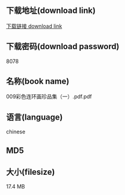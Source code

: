 ## 下载地址(download link)
[下载链接 download link](https://voluble-croquembouche-d321dc.netlify.app/?s=009%E5%BD%A9%E8%89%B2%E8%BF%9E%E7%8E%AF%E7%94%BB%E7%8F%8D%E5%93%81%E9%9B%86%EF%BC%88%E4%B8%80%EF%BC%89.pdf)

## 下载密码(download password)
8078

## 名称(book name)
009彩色连环画珍品集（一）.pdf.pdf

## 语言(language)
chinese

## MD5


## 大小(filesize)
17.4 MB
